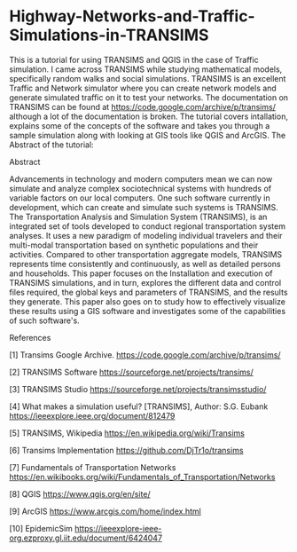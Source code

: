 # Highway-Networks-and-Traffic-Simulations-in-TRANSIMS
This is a tutorial for using TRANSIMS and QGIS in the case of Traffic simulation. I came across TRANSIMS while studying mathematical models,
specifically random walks and social simulations. TRANSIMS is an excellent Traffic and Network simulator where you can create network models
and generate simulated traffic on it to test your networks. The documentation on TRANSIMS can be found at
https://code.google.com/archive/p/transims/ although a lot of the documentation is broken. The tutorial covers intallation, explains some 
of the concepts of the software and takes you through a sample simulation along with looking at GIS tools like QGIS and ArcGIS.
The Abstract of the tutorial:

Abstract

Advancements in technology and modern computers mean we can now simulate and analyze complex sociotechnical systems with hundreds of variable factors on our local computers. One such software currently in development, which can create and simulate such systems is TRANSIMS. The Transportation Analysis and Simulation System (TRANSIMS), is an integrated set of tools developed to conduct regional transportation system analyses. It uses a new paradigm of modeling individual travelers and their multi-modal transportation based on synthetic populations and their activities. Compared to other transportation aggregate models, TRANSIMS represents time consistently and continuously, as well as detailed persons and households. This paper focuses on the Installation and execution of TRANSIMS simulations, and in turn, explores the different data and control files required, the global keys and parameters of TRANSIMS, and the results they generate. This paper also goes on to study how to effectively visualize these results using a GIS software and investigates some of the capabilities of such software's.



References

[1] Transims Google Archive.  https://code.google.com/archive/p/transims/

[2] TRANSIMS Software https://sourceforge.net/projects/transims/

[3] TRANSIMS Studio https://sourceforge.net/projects/transimsstudio/

[4] What makes a simulation useful? [TRANSIMS], Author: S.G. Eubank           https://ieeexplore.ieee.org/document/812479

[5] TRANSIMS, Wikipedia https://en.wikipedia.org/wiki/Transims

[6] Transims Implementation https://github.com/DjTr1o/transims

[7] Fundamentals of Transportation Networks https://en.wikibooks.org/wiki/Fundamentals_of_Transportation/Networks

[8] QGIS https://www.qgis.org/en/site/

[9] ArcGIS https://www.arcgis.com/home/index.html

[10] EpidemicSim https://ieeexplore-ieee-org.ezproxy.gl.iit.edu/document/6424047



